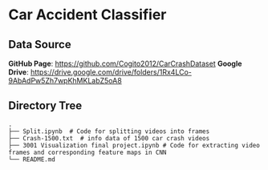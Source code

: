 # Car Accident Classifier

## Data Source
**GitHub Page**: https://github.com/Cogito2012/CarCrashDataset
**Google Drive**: https://drive.google.com/drive/folders/1Rx4LCo-9AbAdPw5Zh7wpKhMKLabZ5oA8

## Directory Tree
```
.
├── Split.ipynb  # Code for splitting videos into frames
├── Crash-1500.txt  # info data of 1500 car crash videos
├── 3001 Visualization final project.ipynb # Code for extracting video frames and corresponding feature maps in CNN
└── README.md
```
